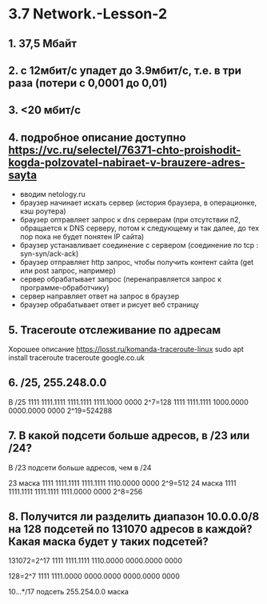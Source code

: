 # 3.7 Network.-Lesson-2

## 1. 37,5 Мбайт

## 2. с 12мбит/с упадет до 3.9мбит/с, т.е. в три раза (потери с 0,0001 до 0,01)

## 3. <20 мбит/с

## 4. подробное описание доступно https://vc.ru/selectel/76371-chto-proishodit-kogda-polzovatel-nabiraet-v-brauzere-adres-sayta

  - вводим netology.ru
  - браузер начинает искать сервер (история браузера, в операционке, кэш роутера)
  - браузер оптравляет запрос к dns серверам (при отсутствии п2, обращается к DNS серверу, потом к следующему и так далее, до тех пор пока не будет понятен IP сайта)
  - браузер устанавливает соединение с сервером (соединение по tcp : syn-syn/ack-ack)
  - браузер отправляет http запрос, чтобы получить контент сайта (get или post запрос, например)
  - сервер обрабатывает запрос (перенаправляется запрос к программе-обработчику)
  - сервер направляет ответ на запрос в браузер
  - браузер обрабатывает ответ и рисует веб страницу
  
## 5. Traceroute отслеживание по адресам

Хорошее описание https://losst.ru/komanda-traceroute-linux
sudo apt install traceroute
traceroute google.co.uk

## 6. /25, 255.248.0.0

В /25 1111 1111.1111 1111.1111 1111.1000 0000 2^7=128
1111 1111.1111 1000.0000 0000.0000 0000 2^19=524288

## 7. В какой подсети больше адресов, в /23 или /24?

В /23 подсети больше адресов, чем в /24

23 маска 1111 1111.1111 1111.1111 1110.0000 0000 2^9=512
24 маска 1111 1111.1111 1111.1111 1111.0000 0000 2^8=256

## 8. Получится ли разделить диапазон 10.0.0.0/8 на 128 подсетей по 131070 адресов в каждой? Какая маска будет у таких подсетей?

131072=2^17
1111 1111.1111 1110.0000 0000.0000 0000 

128=2^7
1111 1111.0000 0000.0000 0000.0000 0000

10.*.*.*/17
подсеть
255.254.0.0 маска



